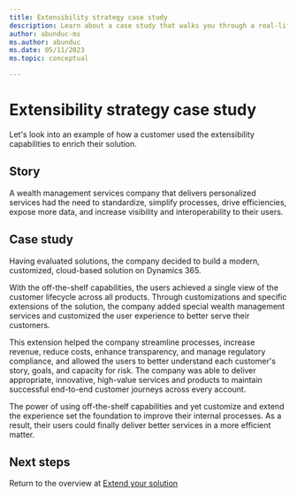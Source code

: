 ```yaml
---
title: Extensibility strategy case study
description: Learn about a case study that walks you through a real-life example of how a Dynamics 365 customer approached the extensibility strategy.
author: abunduc-ms
ms.author: abunduc
ms.date: 05/11/2023
ms.topic: conceptual

---
```


# Extensibility strategy case study

Let's look into an example of how a customer used the extensibility capabilities to enrich their solution.

## Story

A wealth management services company that delivers personalized services had the need to standardize, simplify processes, drive efficiencies, expose more data, and increase visibility and interoperability to their users.

## Case study

Having evaluated solutions, the company decided to build a modern, customized, cloud-based solution on Dynamics 365.

With the off-the-shelf capabilities, the users achieved a single view of the customer lifecycle across all products. Through customizations and specific extensions of the solution, the company added special wealth management services and customized the user experience to better serve their customers.

This extension helped the company streamline processes, increase revenue, reduce costs, enhance transparency, and manage regulatory compliance, and allowed the users to better understand each customer's story, goals, and capacity for risk. The company was able to deliver appropriate, innovative, high-value services and products to maintain successful end-to-end customer journeys across every account.

The power of using off-the-shelf capabilities and yet customize and extend the experience set the foundation to improve their internal processes. As a result, their users could finally deliver better services in a more efficient matter.

## Next steps

Return to the overview at [Extend your solution](extend-your-solution.md)  
